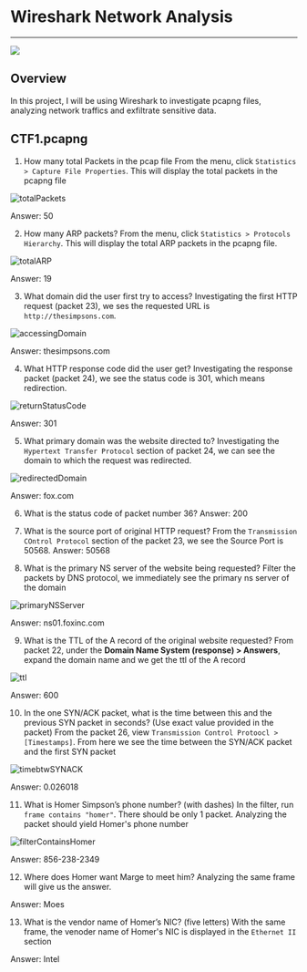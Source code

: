 # Wireshark Network Analysis	
----

![](https://www.freecodecamp.org/news/content/images/2020/08/wireshark-1.png)

## Overview
In this project, I will be using Wireshark to investigate pcapng files, analyzing network traffics and exfiltrate sensitive data.

## CTF1.pcapng
1. How many total Packets in the pcap file
From the menu, click `Statistics > Capture File Properties`. This will display the total packets in the pcapng file

![totalPackets]()


Answer: 50

2. How many ARP packets?
From the menu, click `Statistics > Protocols Hierarchy`. This will display the total ARP packets in the pcapng file.

![totalARP]()

Answer: 19

3. What domain did the user first try to access?
Investigating the first HTTP request (packet 23), we ses the requested URL is `http://thesimpsons.com`.

![accessingDomain]()

Answer: thesimpsons.com

4. What HTTP response code did the user get?
Investigating the response packet (packet 24), we see the status code is 301, which means redirection.

![returnStatusCode]()

Answer: 301

5. What primary domain was the website directed to?
Investigating the `Hypertext Transfer Protocol` section of packet 24, we can see the domain to which the request was redirected.

![redirectedDomain]()

Answer: fox.com

6. What is the status code of packet number 36?
Answer: 200

7. What is the source port of original HTTP request?
From the `Transmission COntrol Protocol` section of the packet 23, we see the Source Port is 50568.
Answer: 50568

8. What is the primary NS server of the website being requested?
Filter the packets by DNS protocol, we immediately see the primary ns server of the domain

![primaryNSServer]()

Answer: ns01.foxinc.com

9. What is the TTL of the A record of the original website requested?
From packet 22, under the **Domain Name System (response) > Answers**, expand the domain name and we get the ttl of the A record

![ttl]()

Answer: 600 

10. In the one SYN/ACK packet, what is the time between this and the previous SYN packet in seconds? (Use exact value provided in the packet)
From the packet 26, view `Transmission Control Protoocl > [Timestamps]`. From here we see the time between the SYN/ACK packet and the first SYN packet

![timebtwSYNACK]()

Answer: 0.026018

11. What is Homer Simpson’s phone number? (with dashes)
In the filter, run `frame contains "homer"`. There should be only 1 packet. Analyzing the packet should yield Homer's phone number

![filterContainsHomer]()

Answer: 856-238-2349

12. Where does Homer want Marge to meet him?
Analyzing the same frame will give us the answer.

Answer: Moes

13. What is the vendor name of Homer’s NIC? (five letters)
With the same frame, the venoder name of Homer's NIC is displayed in the `Ethernet II` section

Answer: Intel

 